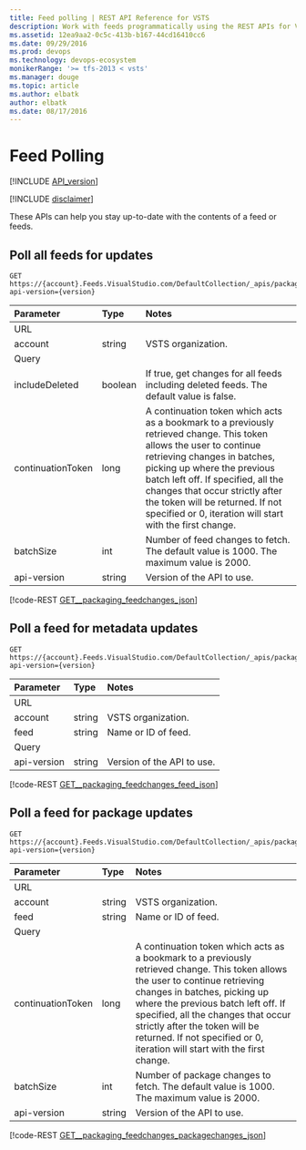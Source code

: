```yaml
---
title: Feed polling | REST API Reference for VSTS  
description: Work with feeds programmatically using the REST APIs for VSTS.  
ms.assetid: 12ea9aa2-0c5c-413b-b167-44cd16410cc6
ms.date: 09/29/2016
ms.prod: devops
ms.technology: devops-ecosystem
monikerRange: '>= tfs-2013 < vsts'
ms.manager: douge
ms.topic: article
ms.author: elbatk
author: elbatk
ms.date: 08/17/2016
---
```


# Feed Polling
[!INCLUDE [API_version](../_data/version2-preview1.md)]

[!INCLUDE [disclaimer](../_data/disclaimer.md)]

These APIs can help you stay up-to-date with the contents of a feed or feeds.

## Poll all feeds for updates 

```no-highlight
GET https://{account}.Feeds.VisualStudio.com/DefaultCollection/_apis/packaging/feedChanges?api-version={version}
```

| Parameter | Type    | Notes
|:----------|:--------|:-------------------------------------------------------------------------------------------------------------
| URL                        
| account   | string  | VSTS organization.
| Query
| includeDeleted | boolean | If true, get changes for all feeds including deleted feeds. The default value is false.
| continuationToken          | long    |  A continuation token which acts as a bookmark to a previously retrieved change. This token allows the user to continue retrieving changes in batches, picking up where the previous batch left off. If specified, all the changes that occur strictly after the token will be returned. If not specified or 0, iteration will start with the first change.
| batchSize	     | int     | Number of feed changes to fetch. The default value is 1000. The maximum value is 2000. 
| api-version    | string  | Version of the API to use.

[!code-REST [GET__packaging_feedchanges_json](./_data/feedchanges/GET__packaging_feedChanges.json)]

## Poll a feed for metadata updates

```no-highlight
GET https://{account}.Feeds.VisualStudio.com/DefaultCollection/_apis/packaging/feedChanges/{feed}?api-version={version}
```

| Parameter   | Type   | Notes
|:------------|:-------|:-------------------------------------------------------------------------------------------------------------
| URL
| account   | string  | VSTS organization.
| feed        | string | Name or ID of feed.
| Query
| api-version | string | Version of the API to use.

[!code-REST  [GET__packaging_feedchanges_feed_json](./_data/feedchanges/GET__packaging_feedchanges_feed.json)]

## Poll a feed for package updates

```no-highlight
GET https://{account}.Feeds.VisualStudio.com/DefaultCollection/_apis/packaging/feeds/{feed}/packageChanges?api-version={version}
```

| Parameter   | Type   | Notes
|:------------|:-------|:-------------------------------------------------------------------------------------------------------------
| URL
| account   | string  | VSTS organization.
| feed         | string | Name or ID of feed.
| Query
| continuationToken        | long   | A continuation token which acts as a bookmark to a previously retrieved change. This token allows the user to continue retrieving changes in batches, picking up where the previous batch left off.  If specified, all the changes that occur strictly after the token will be returned. If not specified or 0, iteration will start with the first change.
| batchSize	   | int    | Number of package changes to fetch. The default value is 1000. The maximum value is 2000.
| api-version  | string | Version of the API to use.

[!code-REST [GET__packaging_feedchanges_packagechanges_json](./_data/feedchanges/GET__packaging_feedchanges_packagechanges.json)]